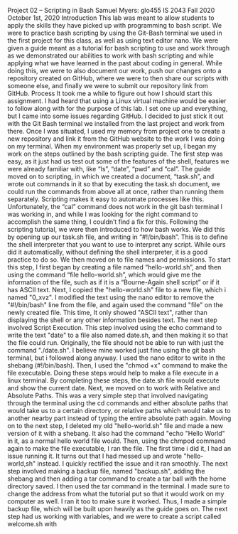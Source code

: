 Project 02 – Scripting in Bash
Samuel Myers: glo455
IS 2043 Fall 2020
October 1st, 2020
Introduction
	This lab was meant to allow students to apply the skills they have picked up with programming to bash script. We were to practice bash scripting by using the Git-Bash terminal we used in the first project for this class, as well as using text editor nano. We were given a guide meant as a tutorial for bash scripting to use and work through as we demonstrated our abilities to work with bash scripting and while applying what we have learned in the past about coding in general. While doing this, we were to also document our work, push our changes onto a repository created on GitHub, where we were to then share our scripts with someone else, and finally we were to submit our repository link from GitHub. 
Process
	It took me a while to figure out how I should start this assignment. I had heard that using a Linux virtual machine would be easier to follow along with for the purpose of this lab. I set one up and everything, but I came into some issues regarding GitHub. I decided to just stick it out with the Git Bash terminal we installed from the last project and work from there. Once I was situated, I used my memory from project one to create a new repository and link it from the GitHub website to the work I was doing on my terminal. When my environment was properly set up, I began my work on the steps outlined by the bash scripting guide. The first step was easy, as it just had us test out some of the features of the shell, features we were already familiar with, like “ls”, “date”, “pwd” and “cal”. The guide moved on to scripting, in which we created a document, “task.sh”, and wrote out commands in it so that by executing the task.sh document, we could run the commands from above all at once, rather than running them separately. Scripting makes it easy to automate processes like this. Unfortunately, the “cal” command does not work in the git bash terminal I was working in, and while I was looking for the right command to accomplish the same thing, I couldn’t find a fix for this. Following the scripting tutorial, we were then introduced to how bash works. We did this by opening up our task.sh file, and writing in “#!/bin/bash”. This is to define the shell interpreter that you want to use to interpret any script. While ours did it automatically, without defining the shell interpreter, it is a good practice to do so. We then moved on to file names and permissions. To start this step, I first began by creating a file named “hello-world.sh”, and then using the command “file hello-world.sh”, which would give me the information of the file, such as if it is a “Bourne-Again shell script” or if it has ASCII text. Next, I copied the "hello-world.sh" file to a new file, which i named "0_xvz". I modified the text using the nano editor to remove the "#!/bin/bash" line from the file, and again used the command "file" on the newly created file. This time, It only showed "ASCII text", rather than displaying the shell or any other information besides text. The next step involved Script Execution. This step involved using the echo command to write the text "date" to a file also named date.sh, and then making it so that the file could run. Originally, the file should not be able to run with just the command "./date.sh". I believe mine worked just fine using the git bash terminal, but i followed along anyway. I used the nano editor to write in the shebang (#!/bin/bash). Then, I used the "chmod +x" command to make the file executable. Doing these steps would help to make a file execute in a linux terminal. By completing these steps, the date.sh file would execute and show the current date. Next, we moved on to work with Relative and Absolute Paths. This was a very simple step that involved navigating through the terminal using the cd commands and either absolute paths that would take us to a certain directory, or relative paths which would take us to another nearby part instead of typing the entire absolute path again. Moving on to the next step, I deleted my old "hello-world.sh" file and made a new version of it with a shebang. It also had the command "echo "Hello World" in it, as a normal hello world file would. Then, using the chmpod command again to make the file executable, I ran the file. The first time i did it, I had an issue running it. It turns out that I had messed up and wrote "hello-world,sh" instead. I quickly rectified the issue and it ran smoothly. The next step involved making a backup file, named "backup.sh", adding the shebang and then adding a tar command to create a tar ball with the home directory saved. I then used the tar command in the terminal. I made sure to change the address from what the tutorial put so that it would work on my computer as well. I ran it too to make sure it worked. Thus, I made a simple backup file, which will be built upon heavily as the guide goes on. The next step had us working with variables, and we were to create a script called welcome.sh with 
